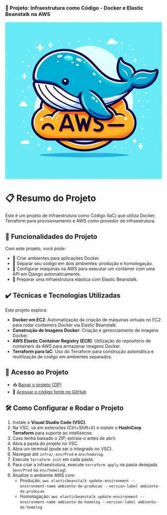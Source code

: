 ### 🚀 Projeto: Infraestrutura como Código - Docker e Elastic Beanstalk na AWS

![](images/docker-aws.png)

# 📋 Resumo do Projeto

Este é um projeto de Infraestrutura como Código (IaC) que utiliza Docker, Terraform para provisionamento e AWS como provedor de infraestrutura.

## 🔨 Funcionalidades do Projeto

Com este projeto, você pode:

- 🐳 Criar ambientes para aplicações Docker.
- 🔄 Separar seu código em dois ambientes: produção e homologação.
- 🚀 Configurar máquinas na AWS para executar um container com uma API em Django automaticamente.
- 🌱 Preparar uma infraestrutura elástica com Elastic Beanstalk.

## ✔️ Técnicas e Tecnologias Utilizadas

Este projeto explora:

- **Docker em EC2**: Automatização da criação de máquinas virtuais no EC2 para rodar containers Docker via Elastic Beanstalk.
- **Construção de Imagens Docker**: Criação e gerenciamento de imagens Docker.
- **AWS Elastic Container Registry (ECR)**: Utilização do repositório de containers da AWS para armazenar imagens Docker.
- **Terraform para IaC**: Uso do Terraform para construção automática e reutilização de código em ambientes separados.

## 📁 Acesso ao Projeto

- 📥 [Baixar o projeto (ZIP)](https://github.com/lucas-decastro/iac-docker-elastic-beanstalk-aws/archive/refs/heads/main.zip)
- 🔗 [Acessar o código fonte no GitHub](https://github.com/lucas-decastro/iac-docker-elastic-beanstalk-aws)

## 🛠️ Como Configurar e Rodar o Projeto

1. Instale o **Visual Studio Code (VSC)**. 
2. Na VSC, vá em extensões (Ctrl+Shift+X) e instale o **HashiCorp Terraform** para suporte ao intellisense.
3. Caso tenha baixado o ZIP, extraia-o antes de abrir.
4. Abra a pasta do projeto no VSC.
5. Abra um terminal (pode ser o integrado no VSC).
6. Navegue até `infra/`, `env/Prod` e `env/homolog`.
7. Execute `terraform init` em cada pasta.
8. Para criar a infraestrutura, execute `terraform apply` na pasta desejada (`env/Prod` ou `env/homolog`).
9. Atualize o ambiente AWS com:
   - Produção: `aws elasticbeanstalk update-environment --environment-name ambiente-de-producao --version-label ambiente-de-producao`
   - Homologação: `aws elasticbeanstalk update-environment --environment-name ambiente-de-homolog --version-label ambiente-de-homolog`
